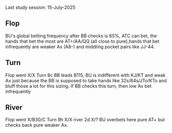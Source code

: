 Last study session: 15-July-2025

## Flop

BU's global betting frequency after BB checks is 65%, ATC can bet, the hands that bet the most are AT+/AA/QQ (all close to pure),hands that bet infrequently are weaker Ax (A8-) and middling pocket pairs like JJ-44.

## Turn

Flop went X/X Turn 8c BB leads B115, BU is indifferent with KJ/KT and weak Ax just because the BB is supposed to take hands like 32s/64s/JTo/KTo and bluff those a lot for this sizing. If BB checks this turn, then low Ax bet infrequently



## River

Flop went X/B30/C Turn 9h X/X river 2d X/? BU overbets here pure AT+ but checks back pure weaker Ax.
